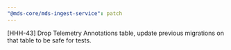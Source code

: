 ```yaml
---
"@mds-core/mds-ingest-service": patch
---
```


[HHH-43] Drop Telemetry Annotations table, update previous migrations on that table to be safe for tests.
